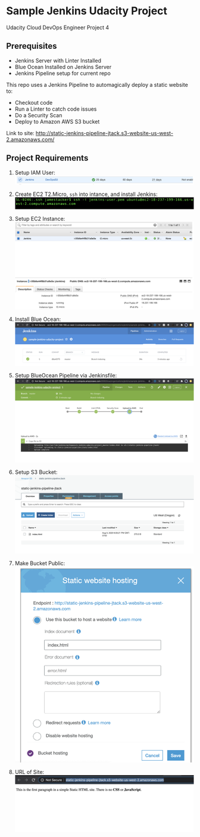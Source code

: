 # Sample Jenkins Udacity Project

Udacity Cloud DevOps Engineer Project 4

## Prerequisites

* Jenkins Server with Linter Installed
* Blue Ocean Installed on Jenkins Server
* Jenkins Pipeline setup for current repo

This repo uses a Jenkins Pipeline to automagically deploy a static website to:

* Checkout code
* Run a Linter to catch code issues
* Do a Security Scan
* Deploy to Amazon AWS S3 bucket

Link to site: http://static-jenkins-pipeline-jtack.s3-website-us-west-2.amazonaws.com/


## Project Requirements

1. Setup IAM User:
	![IAM User](imgs/iamUser.png)
	
2. Create EC2 T2.Micro, `ssh` into intance, and install Jenkins:
	![SSH User](imgs/sshUser.png)
	
3. Setup EC2 Instance:
	![EC2 Jenkins Instance](imgs/JenkinsEC2.png)
	
4. Install Blue Ocean:
	![Blue Ocean](imgs/BlueOcean.png)
	
5. Setup BlueOcean Pipeline via Jenkinsfile:
	![Blue Ocean Pipeline](imgs/BlueOceanPipeline.png)
	
6. Setup S3 Bucket:
	![Amazon S3 Bucket](imgs/bucket.png)
	
7. Make Bucket Public:
	![Public Static Hosting](imgs/bucketName.png)
	
8. URL of Site:
	![Site URL](imgs/siteScreenShot.png)


